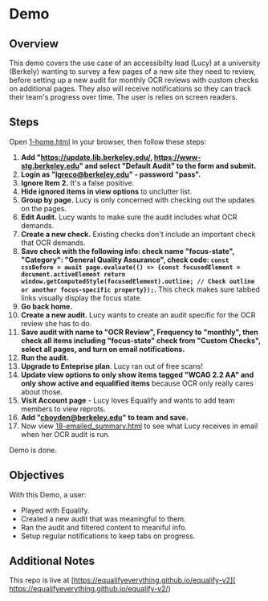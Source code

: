 # Demo 

## Overview

This demo covers the use case of an accessibilty lead (Lucy) at a university (Berkely) wanting to survey a few pages of a new site they need to review, before setting up a new audit for monthly OCR reviews with custom checks on additional pages. They also will receive notifications so they can track their team's progress over time. The user is relies on screen readers.

## Steps
Open [1-home.html](1-home.html) in your browser, then follow these steps:

1. **Add "https://update.lib.berkeley.edu/, https://www-stg.berkeley.edu" and select "Default Audit" to the form and submit.**
2. **Login as "lgreco@berkeley.edu" - password "pass".**
3. **Ignore Item 2.** It's a false positive.
4. **Hide ignored items in view options** to unclutter list.
5. **Group by page.** Lucy is only concerned with checking out the updates on the pages.
6. **Edit Audit.** Lucy wants to make sure the audit includes what OCR demands.
7. **Create a new check.** Existing checks don't include an important check that OCR demands.
8. **Save check with the following info: check name "focus-state", "Category": "General Quality Assurance", check code: `const cssBefore = await page.evaluate(() => {const focusedElement = document.activeElement return window.getComputedStyle(focusedElement).outline; // Check outline or another focus-specific property});`.** This check makes sure tabbed links visually display the focus state.
9. **Go back home.**
10. **Create a new audit.** Lucy wants to create an audit specific for the OCR review she has to do.
11. **Save audit with name to "OCR Review", Frequency to "monthly", then check all items including "focus-state" check from "Custom Checks", select all pages, and turn on email notifications.**
12. **Run the audit.**
13. **Upgrade to Enteprise plan**. Lucy ran out of free scans!
14. **Update view options to only show items tagged "WCAG 2.2 AA" and only show active and equalified items** because OCR only really cares about those.
15. **Visit Account page** - Lucy loves Equalify and wants to add team members to view reprots.
16. **Add "cboyden@berkeley.edu" to team and save.** 
17. Now view [18-emailed_summary.html](18-emailed_summary.html) to see what Lucy receives in email when her OCR audit is run.

Demo is done.

## Objectives
With this Demo, a user:
- Played with Equalify.
- Created a new audit that was meaningful to them.
- Ran the audit and filtered content to meaniful info.
- Setup regular notifications to keep tabs on progress.

## Additional Notes
This repo is live at [https://equalifyeverything.github.io/equalify-v2]( https://equalifyeverything.github.io/equalify-v2/)